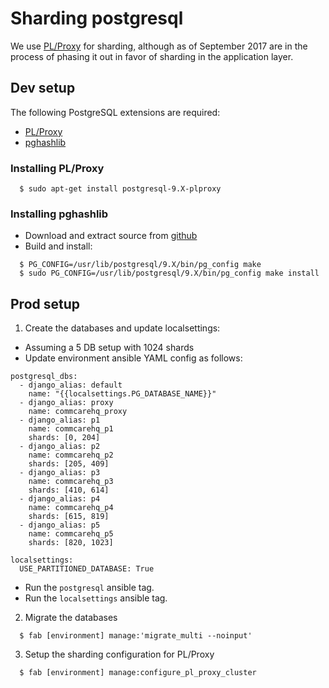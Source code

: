 # Sharding postgresql

We use [PL/Proxy](https://plproxy.github.io/) for sharding, although as of September 2017
are in the process of phasing it out in favor of sharding in the application layer.

## Dev setup
The following PostgreSQL extensions are required:

* [PL/Proxy](https://plproxy.github.io)
* [pghashlib][pghashlib]

### Installing PL/Proxy

```
  $ sudo apt-get install postgresql-9.X-plproxy
```

### Installing pghashlib

* Download and extract source from [github][pghashlib]
* Build and install:

```
  $ PG_CONFIG=/usr/lib/postgresql/9.X/bin/pg_config make
  $ sudo PG_CONFIG=/usr/lib/postgresql/9.X/bin/pg_config make install
```

[pghashlib]: https://github.com/markokr/pghashlib

## Prod setup

1. Create the databases and update localsettings:

  * Assuming a 5 DB setup with 1024 shards
  * Update environment ansible YAML config as follows:

```
postgresql_dbs:
  - django_alias: default
    name: "{{localsettings.PG_DATABASE_NAME}}"
  - django_alias: proxy
    name: commcarehq_proxy
  - django_alias: p1
    name: commcarehq_p1
    shards: [0, 204]
  - django_alias: p2
    name: commcarehq_p2
    shards: [205, 409]
  - django_alias: p3
    name: commcarehq_p3
    shards: [410, 614]
  - django_alias: p4  
    name: commcarehq_p4  
    shards: [615, 819]  
  - django_alias: p5
    name: commcarehq_p5  
    shards: [820, 1023]
    
localsettings:
  USE_PARTITIONED_DATABASE: True
```

  * Run the `postgresql` ansible tag.
  * Run the `localsettings` ansible tag.

2. Migrate the databases

```
  $ fab [environment] manage:'migrate_multi --noinput'
```

3. Setup the sharding configuration for PL/Proxy

```
  $ fab [environment] manage:configure_pl_proxy_cluster
```
